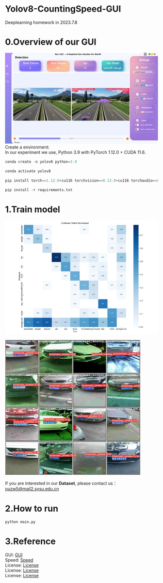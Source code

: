 # Yolov8-CountingSpeed-GUI
Deeplearning homework in 2023.7.8
# 0.Overview of our GUI
![image](img/GUI.jpg)  
Create a environment:  
In our experiment we use, Python 3.9 with PyTorch 1.12.0 + CUDA 11.6.  
```python  
conda create -n yolov8 python=3.9  
```
```python
conda activate yolov8
```
```python
pip install torch==1.12.0+cu116 torchvision==0.13.0+cu116 torchaudio==0.12.0 --extra-index-url https://download.pytorch.org/whl/cu116
```
```python
pip install -r requirements.txt  
```
# 1.Train model    
![image](img/confusion_matrix.jpg)  

![image](img/license_example.jpg)  

If you are interested in our **Dataset**, please contact us：ouzw5@mail2.sysu.edu.cn  

# 2.How to run
```python
python main.py
```

# 3.Reference  
GUI: [GUI](https://github.com/Jai-wei/YOLOv8-PySide6-GUI)  
Speed: [Speed](https://github.com/MuhammadMoinFaisal/YOLOv8-DeepSORT-Object-Tracking)  
License: [License](https://github.com/MuhammadMoinFaisal/Automatic_Number_Plate_Detection_Recognition_YOLOv8)  
License: [License](https://github.com/ablanco1950/LicensePlate_Yolov8_Filters_PaddleOCR)  
License: [License](https://github.com/we0091234/Chinese_license_plate_detection_recognition)  

